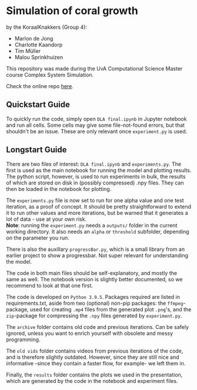 # Simulation of coral growth
by the KoraalKnakkers (Group 4):  
- Marlon de Jong  
- Charlotte Kaandorp  
- Tim Müller  
- Malou Sprinkhuizen

This repository was made during the UvA Computational Science Master course Complex System Simulation.

Check the online repo [here](https://github.com/Lut99/KoraalKnakkers).

## Quickstart Guide

To quickly run the code, simply open ```DLA final.ipynb``` in Jupyter notebook and run all cells. Some cells may give some file-not-found errors, but that shouldn't be an issue. These are only relevant once ```experiment.py``` is used.

## Longstart Guide

There are two files of interest: ```DLA final.ipynb``` and ```experiments.py```. The first is used as the main notebook for running the model and plotting results. The python script, however, is used to run experiments in bulk, the results of which are stored on disk in (possibly compressed) .npy files. They can then be loaded in the notebook for plotting.

The ```experiments.py``` file is now set to run for one alpha value and one test iteration, as a proof of concept. It should be pretty straightforward to extend it to run other values and more iterations, but be warned that it generates a lot of data - use at your own risk.  
**Note**: running the ```experiment.py``` needs a ```outputs/``` folder in the current working directory. It also needs an ```alpha``` or ```threshold``` subfolder, depending on the parameter you run.

There is also the auxillary ```progressBar.py```, which is a small library from an earlier project to show a progressbar. Not super relevant for understanding the model.

The code in both main files should be self-explanatory, and mostly the same as well. The notebook version is slightly better documented, so we recommend to look at that one first.

The code is developed on ```Python 3.9.5```. Packages required are listed in requirements.txt, aside from two (optional) non-pip packages: the ```ffmpeg```-package, used for creating ```.mp4``` files from the generated plot ```.png```'s, and the ```zip```-package for compressing the ```.npy``` files generated by ```experiment.py```.

The ```archive``` folder contains old code and previous iterations. Can be safely ignored, unless you want to enrich yourself with obsolete and messy programming.

The ```old vids``` folder contains videos from previous iterations of the code, and is therefore slightly outdated. However, since they are still nice and informative -since they contain a faster flow, for example- we left them in.

Finally, the ```results``` folder contains the plots we used in the presentation, which are generated by the code in the notebook and experiment files.
